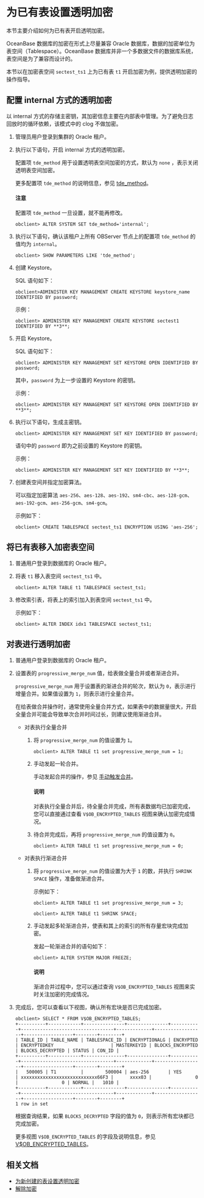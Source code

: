 # 为已有表设置透明加密

本节主要介绍如何为已有表开启透明加密。

OceanBase 数据库的加密在形式上尽量兼容 Oracle 数据库，数据的加密单位为表空间（Tablespace）。OceanBase 数据库并非一个多数据文件的数据库系统，表空间是为了兼容而设计的。

本节以在加密表空间 `sectest_ts1` 上为已有表 `t1` 开启加密为例，提供透明加密的操作指导。

## 配置 internal 方式的透明加密

以 internal 方式的存储主密钥，其加密信息主要在内部表中管理。为了避免日志回放时的循环依赖，该模式中的 clog 不做加密。

1. 管理员用户登录到集群的 Oracle 租户。

2. 执行以下语句，开启 internal 方式的透明加密。

   配置项 `tde_method` 用于设置透明表空间加密的方式，默认为 `none` ，表示关闭透明表空间加密。

   更多配置项 `tde_method` 的说明信息，参见 [tde_method](../../../../700.reference/800.configuration-items-and-system-variables/100.system-configuration-items/400.tenant-level-configuration-items/3400.tde_method.md)。

   <main id="notice" type='notice'>
    <h4>注意</h4>
    <p>配置项 <code>tde_method</code> 一旦设置，就不能再修改。</p>
   </main>

   ```shell
   obclient> ALTER SYSTEM SET tde_method='internal';
   ```

3. 执行以下语句，确认该租户上所有 OBServer 节点上的配置项 `tde_method` 的值均为 `internal`。

   ```shell
   obclient> SHOW PARAMETERS LIKE 'tde_method';
   ```

4. 创建 Keystore。

   SQL 语句如下：

   ```shell
   obclient>ADMINISTER KEY MANAGEMENT CREATE KEYSTORE keystore_name IDENTIFIED BY password;
   ```

   示例：

   ```shell
   obclient> ADMINISTER KEY MANAGEMENT CREATE KEYSTORE sectest1 IDENTIFIED BY **3**;
   ```

5. 开启 Keystore。

   SQL 语句如下：

   ```shell
   obclient> ADMINISTER KEY MANAGEMENT SET KEYSTORE OPEN IDENTIFIED BY password;
   ```

   其中，`password` 为上一步设置的 Keystore 的密钥。

   示例：

   ```shell
   obclient> ADMINISTER KEY MANAGEMENT SET KEYSTORE OPEN IDENTIFIED BY **3**;
   ```

6. 执行以下语句，生成主密钥。

   ```shell
   obclient> ADMINISTER KEY MANAGEMENT SET KEY IDENTIFIED BY password;
   ```

   语句中的 `password` 即为之前设置的 Keystore 的密钥。

   示例：

   ```shell
   obclient> ADMINISTER KEY MANAGEMENT SET KEY IDENTIFIED BY **3**;
   ```

7. 创建表空间并指定加密算法。

   可以指定加密算法 `aes-256`、`aes-128`、`aes-192`、`sm4-cbc`、`aes-128-gcm`、`aes-192-gcm`、`aes-256-gcm`、`sm4-gcm`。

   示例如下：

   ```shell
   obclient> CREATE TABLESPACE sectest_ts1 ENCRYPTION USING 'aes-256';
   ```

## 将已有表移入加密表空间

1. 普通用户登录到数据库的 Oracle 租户。

2. 将表 `t1` 移入表空间 `sectest_ts1` 中。

   ```shell
   obclient> ALTER TABLE t1 TABLESPACE sectest_ts1;
   ```

3. 修改索引表，将表上的索引加入到表空间 `sectest_ts1` 中。

   示例如下：

   ```shell
   obclient> ALTER INDEX idx1 TABLESPACE sectest_ts1;
   ```

## 对表进行透明加密

1. 普通用户登录到数据库的 Oracle 租户。

2. 设置表的 `progressive_merge_num` 值，给表做全量合并或者渐进合并。

    `progressive_merge_num` 用于设置表的渐进合并的轮次，默认为 `0`，表示进行增量合并。如果值设置为 `1`，则表示进行全量合并。

    在给表做合并操作时，通常使用全量合并方式，如果表中的数据量很大，开启全量合并可能会导致单次合并时间过长，则建议使用渐进合并。

    * 对表执行全量合并

      1. 将 `progressive_merge_num` 的值设置为 `1`。

         ```shell
         obclient> ALTER TABLE t1 set progressive_merge_num = 1;
         ```

      2. 手动发起一轮合并。

         手动发起合并的操作，参见 [手动触发合并](../../../../700.reference/200.system-management/500.manage-data-storage/200.merge-management/400.manually-trigger-a-merge.md)。

         <main id="notice" type='explain'>
            <h4>说明</h4>
            <p>对表执行全量合并后，待全量合并完成，所有表数据均已加密完成，您可以直接通过查看 <code>V$OB_ENCRYPTED_TABLES</code> 视图来确认加密完成情况。</p>
         </main>

      3. 待合并完成后，再将 `progressive_merge_num` 的值设置为 `0`。

         ```shell
         obclient> ALTER TABLE t1 set progressive_merge_num = 0;
         ```

    * 对表执行渐进合并

      1. 将 `progressive_merge_num` 的值设置为大于 `1` 的数，并执行 `SHRINK SPACE` 操作，准备做渐进合并。

         示例如下：

         ```shell
         obclient> ALTER TABLE t1 set progressive_merge_num = 3;
         
         obclient> ALTER TABLE t1 SHRINK SPACE;
         ```

      2. 手动发起多轮渐进合并，使表和其上的索引的所有存量宏块完成加密。

         发起一轮渐进合并的语句如下：

         ```shell
         obclient> ALTER SYSTEM MAJOR FREEZE;
         ```

         <main id="notice" type='explain'>
            <h4>说明</h4>
            <p>渐进合并过程中，您可以通过查询 <code>V$OB_ENCRYPTED_TABLES</code> 视图来实时关注加密的完成情况。</p>
         </main>

3. 完成后，您可以查看以下视图，确认所有宏块是否已完成加密。

     ```shell
     obclient> SELECT * FROM V$OB_ENCRYPTED_TABLES;
     +----------+------------+---------------+---------------+-----------+----------------------------------+-------------+------------------+------------------+--------+--------+
     | TABLE_ID | TABLE_NAME | TABLESPACE_ID | ENCRYPTIONALG | ENCRYPTED | ENCRYPTEDKEY                     | MASTERKEYID | BLOCKS_ENCRYPTED | BLOCKS_DECRYPTED | STATUS | CON_ID |
     +----------+------------+---------------+---------------+-----------+----------------------------------+-------------+------------------+------------------+--------+--------+
     |   500005 | T1         |        500004 | aes-256       | YES       | xxxxxxxxxxxxxxxxxxxxxxxxxxxx66F3 |      xxxx03 |                0 |                0 | NORMAL |   1010 |
     +----------+------------+---------------+---------------+-----------+----------------------------------+-------------+------------------+------------------+--------+--------+
     1 row in set
     ```

    根据查询结果，如果 `BLOCKS_DECRYPTED` 字段的值为 `0`，则表示所有宏块都已完成加密。

    更多视图 `V$OB_ENCRYPTED_TABLES` 的字段及说明信息，参见 [V$OB_ENCRYPTED_TABLES](../../../../700.reference/700.system-views/500.system-view-of-oracle-mode/300.performance-view-of-oracle-mode/7700.v-encrypted_tables-of-oracle-mode.md)。

## 相关文档

* [为新创建的表设置透明加密](../300.data-storage-encryption-of-oracle-mode/100.configure-internal-storage-encryption-of-oracle-mode.md)
* [解除加密](../300.data-storage-encryption-of-oracle-mode/300.unencrypt-of-oracle-mode.md)
